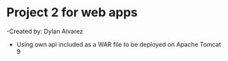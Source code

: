 # Project 2 for web apps
-Created by: Dylan Alvarez
- Using own api included as a WAR file to be deployed on Apache Tomcat 9
